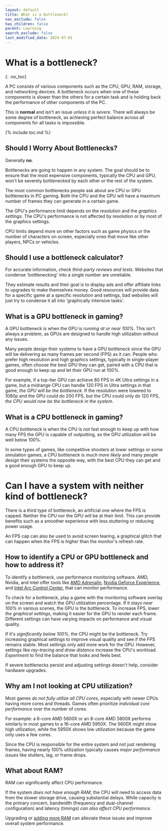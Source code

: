 ```yaml
---
layout: default
title: What is a bottleneck?
nav_exclude: false
has_children: false
parent: Learning
search_exclude: false
last_modified_date: 2024-07-01
---
```


# What is a bottleneck?
{: .no_toc}

A PC consists of various components such as the CPU, GPU, RAM, storage, and networking devices. A bottleneck occurs when one of these components is slower than the others for a certain task and is holding back the performance of other components of the PC.

This is **normal** and isn't an issue *unless it is severe*. There will always be some degree of bottleneck, as achieving perfect balance across all components for all tasks is impossible.

{% include toc.md %}

## Should I Worry About Bottlenecks?

Generally **no**.

Bottlenecks are going to happen in any system. The goal should be to ensure that the most expensive components, typically the CPU and GPU, won't be severely bottlenecked by each other or the rest of the system. 

The most common bottlenecks people ask about are CPU or GPU bottlenecks in PC gaming. Both the CPU and the GPU will have a maximum number of frames they can generate in a certain game.

The GPU's performance limit depends on the *resolution* and the *graphics settings*. The CPU's performance is not affected by resolution or by most of the graphics settings.

CPU limits depend more on other factors such as game physics or the number of characters on screen, especially ones that move like other players, NPCs or vehicles.

## Should I use a bottleneck calculator?

For accurate information, *check third-party reviews and tests*. Websites that condense 'bottlenecking' into a single number are unreliable.

They estimate results and their goal is to display ads and offer affiliate links to upgrades to make themselves money. Good resources will provide data for a specific game at a specific resolution and settings, bad websites will just try to condense it all into 'graphically intensive tasks'.

## What is a GPU bottleneck in gaming?

A GPU bottleneck is when the GPU is *running at or near 100%*. This isn't always a problem, as GPUs are designed to handle high utilization without any issues.

Many people design their systems to have a GPU bottleneck since the GPU will be delivering as many frames per second (FPS) as it can. People who prefer high resolution and high graphics settings, typically in single-player games, often choose the best GPU they can get, paired with a CPU that is good enough to keep up and let their GPU run at 100%. 

For example, if a top-tier GPU can achieve 80 FPS in 4K Ultra settings in a game, but a midrange CPU can handle 120 FPS in Ultra settings in that game, *the GPU will be the bottleneck*. If the resolution were lowered to 1080p and the GPU could do 200 FPS, but the CPU could only do 120 FPS, *the CPU would now be the bottleneck in the system*.

## What is a CPU bottleneck in gaming?

A CPU bottleneck is when the CPU is not fast enough to keep up with how many FPS the GPU is capable of outputting, so the GPU utilization will be well below 100%.

In some types of games, like competitive shooters at lower settings or some simulation games, a CPU bottleneck is *much more likely* and many people design their systems the opposite way, with the best CPU they can get and a good enough GPU to keep up. 

# Can I have a system with neither kind of bottleneck?

There is a third type of bottleneck, an artificial one where the FPS is capped. Neither the CPU nor the GPU will be at their limit. This can provide benefits such as a smoother experience with less stuttering or reducing power usage.

An FPS cap can also be used to avoid screen tearing, a graphical glitch that can happen when the FPS is higher than the monitor's refresh rate.

## How to identify a CPU or GPU bottleneck and how to address it?

To identify a bottleneck, use performance monitoring software. AMD, Nvidia, and Intel offer tools like [AMD Adrenalin](https://www.amd.com/en/products/software/adrenalin.html), [Nvidia Geforce Experience](https://www.nvidia.com/en-us/geforce/geforce-experience/), and [Intel Arc Control Center](https://www.intel.com/content/www/us/en/products/docs/discrete-gpus/arc/software/arc-control.html), that can monitor performance.

To check for a bottleneck, play a game with the monitoring software overlay on the screen and watch the GPU utilization percentage. If it stays *near 100%* in various scenes, the GPU is the bottleneck. To increase FPS, *lower the graphical settings*, making it easier for the GPU to render each frame. Different settings can have varying impacts on performance and visual quality.

If it's *significantly below 100%*, the CPU might be the bottleneck. Try increasing graphical settings to improve visual quality and see if the FPS remains stable. Most settings only add more work for the GPU. However, settings like *ray-tracing and draw distance* increase the CPU's workload. *Experiment* to find the balance that looks and feels best.

If severe bottlenecks persist and adjusting settings doesn't help, consider hardware upgrades.

## Why am I not looking at CPU utilization?

Most games *do not fully utilize all CPU cores*, especially with newer CPUs having more cores and threads. Games often prioritize *individual core performance* over the number of cores.

For example: a 6-core AMD 5600X or an 8-core AMD 5800X performs similarly in most games to a 16-core AMD 5950X. The 5600X might show high utilization, while the 5950X shows low utilization because the game only uses a few cores.

Since the CPU is responsible for the entire system and not just rendering frames, having nearly 100% utilization typically causes *major performance issues* like stutters, lag, or frame drops.

## What about RAM?

RAM can significantly affect CPU performance.

If the system *does not have enough RAM*, the CPU will need to access data from the slower storage drive, causing substantial delays. While capacity is the primary concern, bandwidth (frequency and dual-channel configuration) and latency (timings) *can also affect CPU performance*.

Upgrading or [adding more RAM](/docs/guides/how-to-know-if-you-need-more-ram) can alleviate these issues and improve overall system performance.